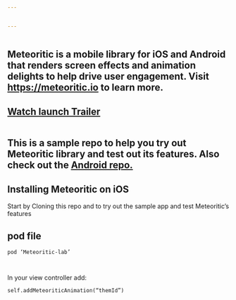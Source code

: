 ```yaml
---


---
```


<p><img src="https://d2mxuefqeaa7sj.cloudfront.net/s_4F771F769096EE6EDB712E8AF4AF4302AE6A389FE925C26583BAD1B21CA44E72_1552205499003_Covers.png" alt=""></p>
<h2 id="meteoritic-is-a-mobile-library-for-ios--and-android-that-renders-screen-effects-and-animation-delights-to-help-drive-user-engagement.-visit-httpsmeteoritic.io-to-learn-more."><strong>Meteoritic is a mobile library for iOS  and Android that renders screen effects and animation delights to help drive user engagement. Visit</strong> <a href="https://meteoritic.io/"><strong>https://meteoritic.io</strong></a> <strong>to learn more.</strong></h2>
<h2 id="watch-launch-trailer"><a href="https://www.youtube.com/watch?v=vJ44sbieN9o&amp;feature=youtu.be"><strong>Watch launch Trailer</strong></a></h2>
<p><img src="https://d2mxuefqeaa7sj.cloudfront.net/s_BA7530E4BD98B6BA75BDBC3F98D63BE732EC542E67CA0C167FE79685411A5908_1547883458665_Box-Of-Gifts.gif" alt=""><img src="https://d2mxuefqeaa7sj.cloudfront.net/s_BA7530E4BD98B6BA75BDBC3F98D63BE732EC542E67CA0C167FE79685411A5908_1547883533002_Dangling-Astronaut-.gif" alt=""><img src="https://d2mxuefqeaa7sj.cloudfront.net/s_BA7530E4BD98B6BA75BDBC3F98D63BE732EC542E67CA0C167FE79685411A5908_1547883922082_jumping-Sports.gif" alt=""></p>
<h2 id="this-is-a-sample-repo-to-help-you-try-out-meteoritic-library-and-test-out-its-features.-also-check-out-the-android-repo.">This is a sample repo to help you try out Meteoritic library and test out its features. Also check out the <a href="https://github.com/MeteoriticLab/MeteoriticSample-Android">Android repo.</a></h2>
<h2 id="installing-meteoritic-on-ios">Installing Meteoritic on iOS</h2>
<p>Start by Cloning this repo and to try out the sample app and test Meteoritic’s features</p>
<h2 id="pod-file"><strong>pod file</strong></h2>
<p><code>pod ‘Meteoritic-lab’</code></p>
<p><img src="https://d2mxuefqeaa7sj.cloudfront.net/s_26AB05759796B9D16CB147B31829F2C1ECF81E79DF5D1294BEF321A2BB814E39_1551197981896_Screen+Shot+2019-02-26+at+6.00.50+PM.png" alt=""></p>
<p><img src="https://d2mxuefqeaa7sj.cloudfront.net/s_4F771F769096EE6EDB712E8AF4AF4302AE6A389FE925C26583BAD1B21CA44E72_1551961127953_Screen+Shot+2019-02-26+at+6.05.12+PM.png" alt=""></p>
<p>In your view controller add:</p>
<p><code>self.addMeteoriticAnimation(“themId”)</code></p>
<p><img src="https://d2mxuefqeaa7sj.cloudfront.net/s_26AB05759796B9D16CB147B31829F2C1ECF81E79DF5D1294BEF321A2BB814E39_1551198092543_Screen+Shot+2019-02-26+at+6.03.01+PM.png" alt=""></p>
<p><img src="https://d2mxuefqeaa7sj.cloudfront.net/s_4F771F769096EE6EDB712E8AF4AF4302AE6A389FE925C26583BAD1B21CA44E72_1551961173669_Screen+Shot+2019-02-26+at+6.08.13+PM.png" alt=""></p>

